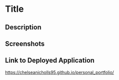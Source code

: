 # Title

## Description

## Screenshots

## Link to Deployed Application

https://chelseanicholls95.github.io/personal_portfolio/
